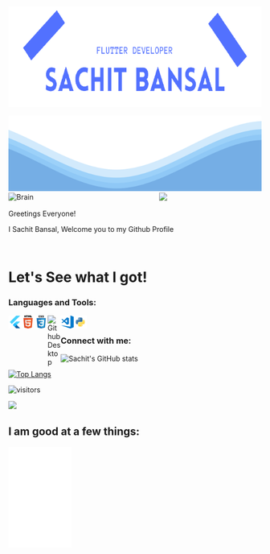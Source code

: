 <p align="center">
  <img src="https://github.com/Sachitbansal/Sachitbansal/blob/main/name-logo%20(1).png" width="auto" height="200">
</p>	
<img src="https://raw.githubusercontent.com/fredgrott/FredGrott/gh-pages/waves.svg" width="100%" height="150">

<img align="left" alt="Brain" width="300" src="https://i.giphy.com/media/26tn33aiTi1jkl6H6/200w.webp">


  <img src="https://github.com/vimalverma558/vimalverma558/blob/v2/img/hello.gif" width="20%">

Greetings Everyone!
         <br />

I Sachit Bansal, Welcome you to my Github Profile

<br/>

# Let's See what I got!

### Languages and Tools:
<img align="left" alt="Flutter" width="26px" src="https://github.com/Sachitbansal/Sachitbansal/blob/main/flutter.png" />
<img align="left" alt="HTML5" width="26px" src="https://raw.githubusercontent.com/github/explore/80688e429a7d4ef2fca1e82350fe8e3517d3494d/topics/html/html.png" />
<img align="left" alt="CSS3" width="26px" src="https://raw.githubusercontent.com/github/explore/80688e429a7d4ef2fca1e82350fe8e3517d3494d/topics/css/css.png" />
<img align="left" alt="Github Desktop" width="26px" src="https://dl2.macupdate.com/images/icons256/39062.png?d=1522354604" />
<img align="left" alt="Visual Studio Code" width="26px" src="https://raw.githubusercontent.com/github/explore/80688e429a7d4ef2fca1e82350fe8e3517d3494d/topics/visual-studio-code/visual-studio-code.png" />
<img align="left" alt="Python" width="26px" src="https://raw.githubusercontent.com/github/explore/80688e429a7d4ef2fca1e82350fe8e3517d3494d/topics/python/python.png" />

<br />

### Connect with me:


![Sachit's GitHub stats](https://github-readme-stats.vercel.app/api?username=Sachitbansal&show_icons=true&theme=radical)


[![Top Langs](https://github-readme-stats.vercel.app/api/top-langs/?username=Sachitbansal&layout=compact&show_icons=true&include_all_commits=true&bg_color=0,73FA79,73FDFF,7A81FF&theme=graywhite)](https://github.com/IshaanXCoder/github-readme-stats)

![visitors](https://visitor-badge.glitch.me/badge?page_id=Sachitbansal.visitor-badge)
  
  <img src="https://media.giphy.com/media/jpVnC65DmYeyRL4LHS/giphy.gif" width="20%">

## I am good at a few things:

<img src="https://raw.githubusercontent.com/fredgrott/FredGrott/gh-pages/tags.svg" width="auto" height="200">

